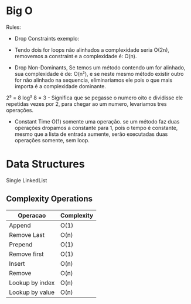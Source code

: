 # Big O

Rules: 
- Drop Constraints exemplo:

- Tendo dois for loops não alinhados a complexidade seria O(2n), removemos a constraint e a complexidade é: O(n).

- Drop Non-Dominants, Se temos um método contendo um for alinhado, sua complexidade é de: O(n²), e se neste mesmo método existir outro for não alinhado na sequencia, eliminariamos ele pois o que mais importa é a complexidade dominante.

2³ = 8
log² 8 = 3 - Significa que se pegasse o numero oito e dividisse ele repetidas vezes por 2, para chegar ao um numero, levariamos tres operações.

- Constant Time O(1) somente uma operação. se um método faz duas operações dropamos a constante para 1, pois o tempo é constante, mesmo que a lista de entrada aumente, serão executadas duas operações somente, sem loop.


# Data Structures

Single LinkedList

## Complexity Operations

| Operacao         | Complexity  |
| --------         | ----------  |
| Append           | O(1)        |
| Remove Last      | O(n)        |
| Prepend          | O(1)        |
| Remove first     | O(1)        |
| Insert           | O(n)        |
| Remove           | O(n)        |
| Lookup by index  | O(n)        |
| Lookup by value  | O(n)        |

